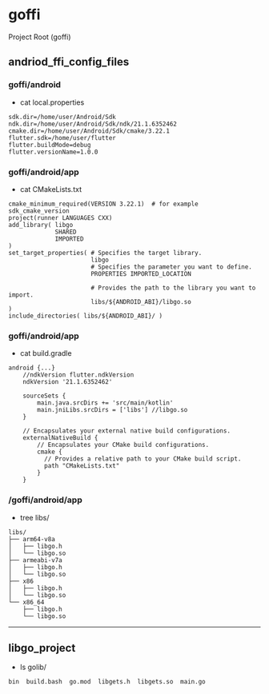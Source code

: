 # goffi
Project Root (goffi)

## andriod_ffi_config_files

### goffi/android
- cat local.properties 
```text
sdk.dir=/home/user/Android/Sdk
ndk.dir=/home/user/Android/Sdk/ndk/21.1.6352462
cmake.dir=/home/user/Android/Sdk/cmake/3.22.1
flutter.sdk=/home/user/flutter
flutter.buildMode=debug
flutter.versionName=1.0.0
```

### goffi/android/app
- cat CMakeLists.txt
```text
cmake_minimum_required(VERSION 3.22.1)  # for example sdk_cmake_version
project(runner LANGUAGES CXX)
add_library( libgo
             SHARED
             IMPORTED 
)
set_target_properties( # Specifies the target library.
                       libgo
                       # Specifies the parameter you want to define.
                       PROPERTIES IMPORTED_LOCATION

                       # Provides the path to the library you want to import.
                       libs/${ANDROID_ABI}/libgo.so 
)
include_directories( libs/${ANDROID_ABI}/ )
```

### goffi/android/app
- cat build.gradle
```text
android {...}
    //ndkVersion flutter.ndkVersion
    ndkVersion '21.1.6352462'

    sourceSets {
        main.java.srcDirs += 'src/main/kotlin'
		main.jniLibs.srcDirs = ['libs'] //libgo.so
    }

    // Encapsulates your external native build configurations.
    externalNativeBuild {
        // Encapsulates your CMake build configurations.
        cmake {
          // Provides a relative path to your CMake build script.
          path "CMakeLists.txt"
        }
    }
```

### /goffi/android/app
- tree libs/
```text
libs/
├── arm64-v8a
│   ├── libgo.h
│   └── libgo.so
├── armeabi-v7a
│   ├── libgo.h
│   └── libgo.so
├── x86
│   ├── libgo.h
│   └── libgo.so
└── x86_64
    ├── libgo.h
    └── libgo.so
```

---

## libgo_project
- ls golib/
```
bin  build.bash  go.mod  libgets.h  libgets.so  main.go
```
